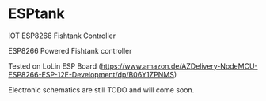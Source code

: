 # ESPtank
IOT ESP8266 Fishtank Controller

ESP8266 Powered Fishtank controller

Tested on LoLin ESP Board (https://www.amazon.de/AZDelivery-NodeMCU-ESP8266-ESP-12E-Development/dp/B06Y1ZPNMS)

Electronic schematics are still TODO and will come soon.
